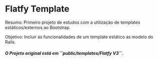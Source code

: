 # Flatfy Template

Resumo: Primeiro projeto de estudos com a utilização de templates estáticos/externos ao Bootstrap.

Objetivo: Incluir as funcionalidades de um template estático as modelo do Rails.

##### O Projeto original está em ´´´public/templates/Flatfy V3´´´.